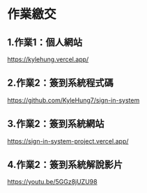 # 作業繳交

## 1.作業1：個人網站
https://kylehung.vercel.app/

## 2.作業2：簽到系統程式碼
https://github.com/KyleHung7/sign-in-system

## 3.作業2：簽到系統網站
https://sign-in-system-project.vercel.app/

## 4.作業2：簽到系統解說影片
https://youtu.be/5GGz8jUZU98
